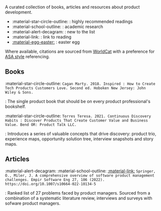 A curated collection of books, articles and resources about product development.

- :material-star-circle-outline: : highly recommended readings
- :material-school-outline: : academic research
- :material-alert-decagram: : new to the list
- :material-link: : link to reading
- [:material-egg-easter:](science-fiction-and-fantasy.md) : easter egg

Where available, citations are sourced from [WorldCat](https://www.worldcat.org/) with a preference for [ASA style](https://www.asanet.org/publications/journals/asa-style-guide/) referencing.

## Books

:material-star-circle-outline: `Cagan Marty. 2018. Inspired : How to Create Tech Products Customers Love. Second ed. Hoboken New Jersey: John Wiley & Sons.`

: The single product book that should be on every product professional's bookshelf.

:material-star-circle-outline: `Torres Teresa. 2021. Continuous Discovery Habits : Discover Products That Create Customer Value and Business Value. Bend OR: Product Talk LLC.`

: Introduces a series of valuable concepts that drive discovery: product trio, experience maps, opportunity solution tree, interview snapshots and story maps.

## Articles

:material-alert-decagram: :material-school-outline: [:material-link:](https://rdcu.be/c2Wll) `Springer, O., Miler, J. A comprehensive overview of software product management challenges. Empir Software Eng 27, 106 (2022). https://doi.org/10.1007/s10664-022-10134-5`

: Ranked list of 27 problems faced by product managers. Sourced from a combination of a systematic literature review, interviews and surveys with sofware product managers.
